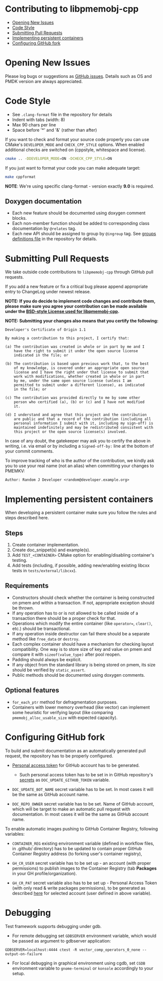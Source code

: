 # Contributing to libpmemobj-cpp

- [Opening New Issues](#opening-new-issues)
- [Code Style](#code-style)
- [Submitting Pull Requests](#submitting-pull-requests)
- [Implementing persistent containers](#implementing-persistent-containers)
- [Configuring GitHub fork](#configuring-github-fork)

# Opening New Issues

Please log bugs or suggestions as [GitHub issues](https://github.com/pmem/libpmemobj-cpp/issues).
Details such as OS and PMDK version are always appreciated.

# Code Style

* See `.clang-format` file in the repository for details
* Indent with tabs (width: 8)
* Max 90 chars per line
* Space before '*' and '&' (rather than after)

If you want to check and format your source code properly you can use CMake's `DEVELOPER_MODE`
and `CHECK_CPP_STYLE` options. When enabled additional checks are switched on
(cppstyle, whitespace and license).

```sh
cmake .. -DDEVELOPER_MODE=ON -DCHECK_CPP_STYLE=ON
```

If you just want to format your code you can make adequate target:
```sh
make cppformat
```

**NOTE**: We're using specific clang-format - version exactly **9.0** is required.

## Doxygen documentation

* Each new feature should be documented using doxygen comment blocks.
* Each non-member function should be added to corresponding class documentation by `@relates` tag.
* Each new API should be assigned to group by `@ingroup` tag. See [groups definitions file](doc/groups_definitions.dox) in the repository for details.

# Submitting Pull Requests

We take outside code contributions to `libpmemobj-cpp` through GitHub pull requests.

If you add a new feature or fix a critical bug please append appropriate entry
to ChangeLog under newest release.

**NOTE: If you do decide to implement code changes and contribute them,
please make sure you agree your contribution can be made available under the
[BSD-style License used for libpmemobj-cpp](LICENSE).**

**NOTE: Submitting your changes also means that you certify the following:**

```
Developer's Certificate of Origin 1.1

By making a contribution to this project, I certify that:

(a) The contribution was created in whole or in part by me and I
    have the right to submit it under the open source license
    indicated in the file; or

(b) The contribution is based upon previous work that, to the best
    of my knowledge, is covered under an appropriate open source
    license and I have the right under that license to submit that
    work with modifications, whether created in whole or in part
    by me, under the same open source license (unless I am
    permitted to submit under a different license), as indicated
    in the file; or

(c) The contribution was provided directly to me by some other
    person who certified (a), (b) or (c) and I have not modified
    it.

(d) I understand and agree that this project and the contribution
    are public and that a record of the contribution (including all
    personal information I submit with it, including my sign-off) is
    maintained indefinitely and may be redistributed consistent with
    this project or the open source license(s) involved.
```

In case of any doubt, the gatekeeper may ask you to certify the above in writing,
i.e. via email or by including a `Signed-off-by:` line at the bottom
of your commit comments.

To improve tracking of who is the author of the contribution, we kindly ask you
to use your real name (not an alias) when committing your changes to PMEMKV:
```
Author: Random J Developer <random@developer.example.org>
```

# Implementing persistent containers

When developing a persistent container make sure you follow the rules and steps described here.

## Steps

1. Create container implementation.
2. Create doc_snippet(s) and example(s).
3. Add `TEST_<CONTAINER>` CMake option for enabling/disabling container's testing.
4. Add tests (including, if possible, adding new/enabling existing libcxx tests in `tests/external/libcxx`).

## Requirements

* Constructors should check whether the container is being constructed on pmem and within a transaction.
  If not, appropriate exception should be thrown.
* If any operation has to or is not allowed to be called inside of a transaction there should be a proper check for that.
* Operations which modify the entire container (like `operator=`, `clear()`, etc.) should be transactional.
* If any operation inside destructor can fail there should be a separate method like `free_data` or `destroy`.
* Each complex container should have a mechanism for checking layout compatibility.
  One way is to store size of key and value on pmem and compare it with `sizeof(value_type)` after pool reopen.
* Padding should always be explicit.
* If any object from the standard library is being stored on pmem, its size should be verified by `static_assert`.
* Public methods should be documented using doxygen comments.

## Optional features

* `for_each_ptr` method for defragmentation purposes.
* Containers with lower memory overhead (like vector) can implement some heuristic for verifying layout (like comparing `pmemobj_alloc_usable_size` with expected capacity).

# Configuring GitHub fork

To build and submit documentation as an automatically generated pull request,
the repository has to be properly configured.

* [Personal access token](https://docs.github.com/en/github/authenticating-to-github/creating-a-personal-access-token) for GitHub account has to be generated.
  * Such personal access token has to be set in in GitHub repository's
  [secrets](https://docs.github.com/en/actions/configuring-and-managing-workflows/creating-and-storing-encrypted-secrets)
  as `DOC_UPDATE_GITHUB_TOKEN` variable.

* `DOC_UPDATE_BOT_NAME` secret variable has to be set. In most cases it will be
  the same as GitHub account name.

* `DOC_REPO_OWNER` secret variable has to be set. Name of GitHub account,
  which will be target to make an automatic pull request with documentation.
  In most cases it will be the same as GitHub account name.

To enable automatic images pushing to GitHub Container Registry, following variables:

* `CONTAINER_REG` existing environment variable (defined in workflow files, in .github/ directory)
  has to be updated to contain proper GitHub Container Registry address (to forking user's container registry),

* `GH_CR_USER` secret variable has to be set up - an account (with proper permissions) to publish
  images to the Container Registry (tab **Packages** in your GH profile/organization).

* `GH_CR_PAT` secret variable also has to be set up - Personal Access Token
  (with only read & write packages permissions), to be generated as described
  [here](https://docs.github.com/en/free-pro-team@latest/github/authenticating-to-github/creating-a-personal-access-token#creating-a-token)
  for selected account (user defined in above variable).

# Debugging

Test framework supports debugging under gdb.

* For remote debugging set `GDBSERVER` environment variable, which would be passed as argument to gdbserver
application:

```
GDBSERVER=localhost:4444 ctest -R vector_comp_operators_0_none --output-on-failure
```

* For local debugging in graphical environment using cgdb, set `CGDB` environment variable to `gnome-terminal` or `konsole` accordingly to your setup.
